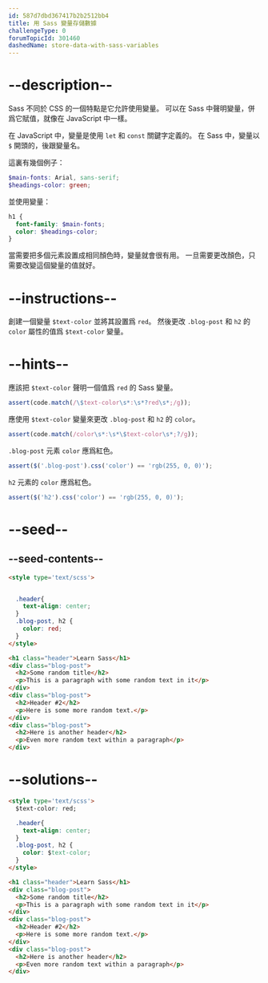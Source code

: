 ```yaml
---
id: 587d7dbd367417b2b2512bb4
title: 用 Sass 變量存儲數據
challengeType: 0
forumTopicId: 301460
dashedName: store-data-with-sass-variables
---
```


# --description--

Sass 不同於 CSS 的一個特點是它允許使用變量。 可以在 Sass 中聲明變量，併爲它賦值，就像在 JavaScript 中一樣。

在 JavaScript 中，變量是使用 `let` 和 `const` 關鍵字定義的。 在 Sass 中，變量以 `$` 開頭的，後跟變量名。

這裏有幾個例子：

```scss
$main-fonts: Arial, sans-serif;
$headings-color: green;
```

並使用變量：

```scss
h1 {
  font-family: $main-fonts;
  color: $headings-color;
}
```

當需要把多個元素設置成相同顏色時，變量就會很有用。 一旦需要更改顏色，只需要改變這個變量的值就好。

# --instructions--

創建一個變量 `$text-color` 並將其設置爲 `red`。 然後更改 `.blog-post` 和 `h2` 的 `color` 屬性的值爲 `$text-color` 變量。

# --hints--

應該把 `$text-color` 聲明一個值爲 `red` 的 Sass 變量。

```js
assert(code.match(/\$text-color\s*:\s*?red\s*;/g));
```

應使用 `$text-color` 變量來更改 `.blog-post` 和 `h2` 的 `color`。

```js
assert(code.match(/color\s*:\s*\$text-color\s*;?/g));
```

`.blog-post` 元素 `color` 應爲紅色。

```js
assert($('.blog-post').css('color') == 'rgb(255, 0, 0)');
```

`h2` 元素的 `color` 應爲紅色。

```js
assert($('h2').css('color') == 'rgb(255, 0, 0)');
```

# --seed--

## --seed-contents--

```html
<style type='text/scss'>


  .header{
    text-align: center;
  }
  .blog-post, h2 {
    color: red;
  }
</style>

<h1 class="header">Learn Sass</h1>
<div class="blog-post">
  <h2>Some random title</h2>
  <p>This is a paragraph with some random text in it</p>
</div>
<div class="blog-post">
  <h2>Header #2</h2>
  <p>Here is some more random text.</p>
</div>
<div class="blog-post">
  <h2>Here is another header</h2>
  <p>Even more random text within a paragraph</p>
</div>
```

# --solutions--

```html
<style type='text/scss'>
  $text-color: red;

  .header{
    text-align: center;
  }
  .blog-post, h2 {
    color: $text-color;
  }
</style>

<h1 class="header">Learn Sass</h1>
<div class="blog-post">
  <h2>Some random title</h2>
  <p>This is a paragraph with some random text in it</p>
</div>
<div class="blog-post">
  <h2>Header #2</h2>
  <p>Here is some more random text.</p>
</div>
<div class="blog-post">
  <h2>Here is another header</h2>
  <p>Even more random text within a paragraph</p>
</div>
```

